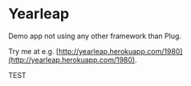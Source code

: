 # Yearleap

Demo app not using any other framework than Plug.

Try me at e.g. [http://yearleap.herokuapp.com/1980](http://yearleap.herokuapp.com/1980).

TEST
